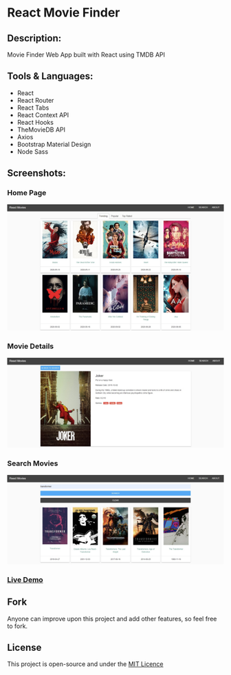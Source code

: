 # React Movie Finder

## Description:

Movie Finder Web App built with React using TMDB API

## Tools & Languages:

- React
- React Router
- React Tabs
- React Context API
- React Hooks
- TheMovieDB API
- Axios
- Bootstrap Material Design
- Node Sass

## Screenshots:

### Home Page

<img src="./src/assets/homepage.jpg">

### Movie Details

<img src="./src/assets/moviedetails.jpg">

### Search Movies

<img src="./src/assets/searchmovies.jpg">

### <a href="https://reactmoviefinder.netlify.app/">Live Demo</a>

## Fork

Anyone can improve upon this project and add other features, so feel free to fork.

## License

This project is open-source and under the <a href="https://opensource.org/licenses/MIT">MIT Licence</a>

